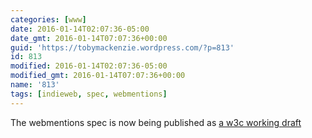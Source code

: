 ```yaml
---
categories: [www]
date: 2016-01-14T02:07:36-05:00
date_gmt: 2016-01-14T07:07:36+00:00
guid: 'https://tobymackenzie.wordpress.com/?p=813'
id: 813
modified: 2016-01-14T02:07:36-05:00
modified_gmt: 2016-01-14T07:07:36+00:00
name: '813'
tags: [indieweb, spec, webmentions]
---
```


The webmentions spec is now being published as [a w3c working draft](https://www.w3.org/TR/webmention/)
